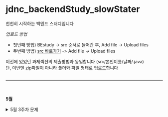 # jdnc_backendStudy_slowStater
 천천히 시작하는 백엔드 스터디입니다

*업로드 방법*

- 첫번째 방법) BEstudy -> src 순서로 들어간 후, Add file -> Upload files
- 두번째 방법) [src 바로가기](https://github.com/simsimhekoon/jdnc_backendStudy_slowStater/tree/main/BEstudy/src) -> Add file -> Upload files

이전에 있었던 과제섹션의 제출방법과 동일합니다 (src/본인이름/날짜/.java)<br>
단, 이번엔 zip파일이 아니라 폴더와 파일 형태로 업로드합니다
<br><br>
***
<br><br>
**5월**
<details><summary>5월 3주차 문제</summary>

<details><summary>5/17 문제</summary>

- 백준 알고리즘 : 11382번: 꼬마 정민  - 기초 출력 문제
  - https://www.acmicpc.net/problem/11382
- 백준 알고리즘 : 2480번: 주사위 세개  - 조건문 문제
  - https://www.acmicpc.net/problem/2480
- 백준 알고리즘 : 2439번: 별 찍기 - 2  - 반복문 문제
  - https://www.acmicpc.net/problem/2439
- 백준 알고리즘 : 10871번: X보다 작은 수  - 1차원 배열 문제
  - https://www.acmicpc.net/problem/10871
- 백준 알고리즘 : 9086번: 문자열  - 기초 문자열 문제
  - https://www.acmicpc.net/problem/9086
- 백준 알고리즘 : 2738번: 행렬 덧셈  - 2차원 배열 문제
  - https://www.acmicpc.net/problem/2738
- 백준 알고리즘 : 2908번: 상수  - 문자열/복합 문제
  - https://www.acmicpc.net/problem/2908
 <br>도전<br>
- 백준 알고리즘 : 2444번: 별 찍기 - 7  - 복합 문제
  - https://www.acmicpc.net/problem/2444
- 백준 알고리즘 : 10988번: 팰린드롬인지 확인하기  - 문자열/복합 문제
  - https://www.acmicpc.net/problem/10988

 
</details>
